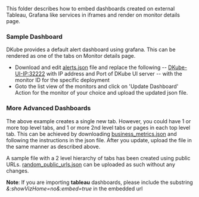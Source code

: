 This folder describes how to embed dashboards created on external Tableau, Grafana like services in iframes and render on monitor details page. 

### Sample Dashboard

DKube provides a default alert dashboard using grafana. This can be rendered as one of the tabs on Monitor details page. 

- Download and edit [alerts.json](alerts.json) file and replace the following
-- <DKube-UI-IP:32222> with IP address and Port of DKube UI server
-- <MONITOR-ID> with the monitor ID for the specific deployment
- Goto the list view of the monitors and click on 'Update Dashboard' Action for the monitor of your choice and upload the updated json file.

### More Advanced Dashboards
The above example creates a single new tab. However, you could have 1 or more top level tabs, and 1 or more 2nd level tabs or pages in each top level tab. This can be achieved by downloading [business_metrics.json](business_metrics.json) and following the instructions in the json file. After you update, upload the file in the same manner as described above.

A sample file with a 2 level hierarchy of tabs has been created using public URLs. [random_public_urls.json](random_public_urls.json) can be uploaded as such without any changes. 


**Note**: If you are importing **tableau** dashboards, please include the substring *&:showVizHome=no&:embed=true* in the embedded url

